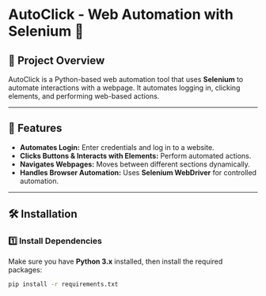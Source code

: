 # **AutoClick - Web Automation with Selenium** 🚀

## 📌 Project Overview
AutoClick is a Python-based web automation tool that uses **Selenium** to automate interactions with a webpage. It automates logging in, clicking elements, and performing web-based actions.

---

## 🔧 Features
- **Automates Login:** Enter credentials and log in to a website.
- **Clicks Buttons & Interacts with Elements:** Perform automated actions.
- **Navigates Webpages:** Moves between different sections dynamically.
- **Handles Browser Automation:** Uses **Selenium WebDriver** for controlled automation.

---

## 🛠 Installation
### **1️⃣ Install Dependencies**
Make sure you have **Python 3.x** installed, then install the required packages:

```sh
pip install -r requirements.txt
